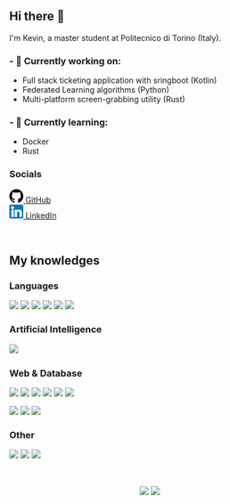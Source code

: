 ## Hi there 👋

I'm Kevin, a master student at Politecnico di Torino (Italy).

### - 🔭 Currently working on:
- Full stack ticketing application with sringboot (Kotlin)
- Federated Learning algorithms (Python)
- Multi-platform screen-grabbing utility (Rust)

### - 🌱 Currently learning:
- Docker
- Rust

### Socials 

<img alt="alt_text" width="25px" src="images/github.png"/>[ GitHub](https://github.com/kevinPoliPoli)  
<img alt="alt_text" width="25px" src="images/linkedin.png"/>[ LinkedIn](https://www.linkedin.com/in/kevincardinale/)

<br>

## My knowledges

### Languages 
<span><img src="https://upload.wikimedia.org/wikipedia/commons/d/d5/Rust_programming_language_black_logo.svg" width="25px"></span>
<span><img src="https://cdn.jsdelivr.net/gh/devicons/devicon/icons/python/python-original.svg" width="25px"></span>
<span><img src="https://cdn.jsdelivr.net/gh/devicons/devicon/icons/kotlin/kotlin-original.svg" width="25px"></span>
<span><img src="https://cdn.jsdelivr.net/gh/devicons/devicon/icons/java/java-original.svg" width="25px"></span>
<span><img src="https://cdn.jsdelivr.net/gh/devicons/devicon/icons/c/c-original.svg" width="25px"></span>
<span><img src="https://upload.wikimedia.org/wikipedia/commons/1/18/ISO_C%2B%2B_Logo.svg" width="25px"></span>

### Artificial Intelligence 
<span><img src="https://cdn.jsdelivr.net/gh/devicons/devicon/icons/pytorch/pytorch-original.svg" width="25px"></span>

### Web & Database  
<span><img src="https://cdn.jsdelivr.net/gh/devicons/devicon/icons/spring/spring-original.svg" width='25px'></span>
<span><img src="https://cdn.jsdelivr.net/gh/devicons/devicon/icons/nodejs/nodejs-original.svg" width='25px'></span>
<span><img src="https://cdn.jsdelivr.net/gh/devicons/devicon/icons/javascript/javascript-original.svg" width='25px'></span>
<span><img src="https://www.vectorlogo.zone/logos/w3_css/w3_css-icon.svg" width='25px'></span>
<span><img src="https://upload.wikimedia.org/wikipedia/commons/6/61/HTML5_logo_and_wordmark.svg" width='25px'></span>
<span><img src="https://cdn.jsdelivr.net/gh/devicons/devicon/icons/react/react-original.svg" width='25px'></span>

<span><img src="https://cdn.jsdelivr.net/gh/devicons/devicon/icons/mysql/mysql-original.svg" width='25px'></span>
<span><img src="https://www.vectorlogo.zone/logos/postgresql/postgresql-icon.svg" width='25px'></span>
<span><img src="https://cdn.jsdelivr.net/gh/devicons/devicon/icons/mongodb/mongodb-original.svg" width='25px'></span>

### Other
<span><img src="https://upload.wikimedia.org/wikipedia/commons/f/f3/Apache_Spark_logo.svg" width='40px%'></span>
<span><img src="https://cdn.worldvectorlogo.com/logos/hadoop.svg" width='30px'></span>
<span><img src="https://cdn.worldvectorlogo.com/logos/docker.svg" width='30px'></span>

<br>

<p align='center'>
    <img align='center' src='https://readme-stats-selfhosted.vercel.app/api?username=kevinPoliPoli&show_icons=true&count_private=true&include_all_commits=true&hide_border=true&theme=dark&bg_color=0d1117' width='48%'>
    <img align='center' src='https://readme-stats-selfhosted.vercel.app/api/top-langs/?username=kevinPoliPoli&langs_count=10&hide_border=true&theme=dark&layout=compact&bg_color=0d1117' width='40%'>
</p>

